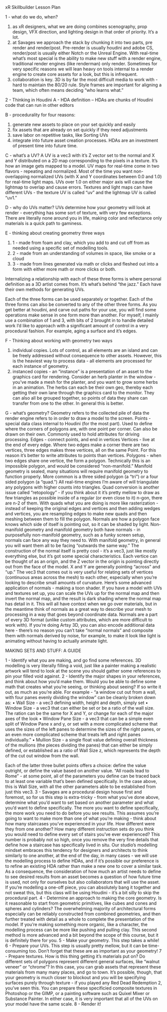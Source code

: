 xR Skillbuilder Lesson Plan

1 - what do we do, when?
1.	as xR designers, what we are doing combines scenography, prop design, VFX direction, and lighting design in that order of priority. It’s a lot.
2.	at Savages we approach the stack by chunking it into two parts, pre render and render/post. Pre-render is usually houdini and adobe CS, render/post is usually either Notch or the Unreal Engine. With real-time what’s most special is the ability to make new stuff with a render engine, traditional render engines (like renderman) only render. Sometimes for very specific reasons we will lean heavy on tools internal to a render engine to create core assets for a look, but this is infrequent.
3.	collaboration is key. 3D is by far the most difficult media to work with - hard to maintain the 80/20 rule. Style frames are important for aligning a team, which often means deciding “who learns what.”

2 - Thinking in Houdini
A - HDA definition – HDAs are chunks of Houdini code that can run in other editors

B - procedurality for four reasons:
1.	generate new assets to place on your set quickly and easily
2.	fix assets that are already on set quickly if they need adjustments
3.	save labor on repetitive tasks, like Sorting UVs
4.	integrate into future asset creation processes. HDAs are an investment of present time into future time.

C - what’s a UV?
A UV is a vec3 with it’s Z vector set to the normal and X and Y distributed on a 2D map corresponding to the pixels in a texture. It’s how an image gets mapped to a model. UV maps for real-time come in two flavors - repeating and normalized. Most of the time you want non-overlapping normalized UVs (with X and Y coordinates between 0.0 and 1.0) for real-time light maps. UVs over 1.0 on either major axis will cause the lightmap to overlap and cause errors. Textures and light maps can have different UVs - the texture UV is called “uv” and the lightmap UV is called “uv1.”

D - why do UVs matter?
UVs determine how your geometry will look at render - everything has some sort of texture, with very few exceptions. There are literally none around you in life, making color and reflectance only materials is a quick path to gaminess.


E - thinking about creating geometry three ways
1.	1 - made from foam and clay, which you add to and cut off from as needed using a specific set of modelling tools.
2.	2 - made from an understanding of volumes in space, like smoke or a cloud
3.	3 - made from lines generated via math or clicks and fleshed out into a form with either more math or more clicks or both.

Internalizing a relationship with each of these three forms is where personal definition as a 3D artist comes from. It’s what’s behind “the jazz.” Each have their own methods for generating UVs.

Each of the three forms can be used separately or together. Each of the three forms can also be converted to any of the other three forms. As you get better at houdini, and carve out paths for your use, you will find some operations make sense in one form more than another. For myself, I mainly use a combination of 1 and 3, with bits of 2 brought in to handle detailed work I’d like to approach with a significant amount of control in a very procedural fashion. For example, aging a surface and it’s edges.

F - Thinking about working with geometry two ways
1.	individual copies. Lots of control, as all elements are an island and can be freely addressed without consequence to other assets. However, this is the heaviest way to process data - all elements are processed for each instance of geometry.
2.	instanced copies - an “instance” is a presentation of an asset to the graphics card for rendering. Consider an herb planter in the window - you’ve made a mesh for the planter, and you want to grow some herbs in an animation. The herbs can each be their own geo, thereby each getting their own lane through the graphics card to the monitor. They can also all be grouped together, so points of data they share can transfer from one to the other. In general this is better.

G - what’s geometry?
Geometry refers to the collected pile of data the render engine refers to in order to draw a model to the screen.
Points - special data class internal to Houdini (for the most part). Used to define where the corners of polygons are, with one point per corner. Can also be drawn on their own. Commonly used to hold attributes for driving processing.
Edges - connect points, and end in vertices
Vertices - live at the end of every edge. Where two edges make a corner there are two vertices, three edges makes three vertices, all on the same Point. For this reason it’s better to write attributes to points than vertices.
Polygons - when two edges share one vertice, the form a polygon. Technically this is an impossible polygon, and would be considered “non-manifold.” Manifold geometry is sealed, many situations will require manifold geometry to function properly. More common is a three sided polygon (a “tri”) or a four sided polygon (a “quad.”) All real-time engines I’m aware of will triangulate any polygons with higher counts into triangles. Quad conversion is another issue called “retopology” - if you think about it it’s pretty mellow to draw as few triangles as possible inside of a regular (or even close to it) n-gon, there are n-2 of them. With quads what you are doing is more like rasterization - instead of keeping the original edges and vertices and then adding wedges and vertices, you are resampling edges to make new quads and then meshing between them to fill the polygon.
Normals are how a polygon face knows which side of itself is pointing out, so it can be shaded by light. Non-manifold geometry and manifold geometry both have normals - in purposefully non-manifold geometry, such as a funky screen setup, normals can face any way they need to. With manifold geometry, in general you will want them all to be facing “outwards the same way.” The construction of the normal itself is pretty cool - it’s a vec3, just like mostly everything else, but it’s got some special characteristics. Each vertice can be thought of as an origin, and the Z vector in the origin is pointing directly out from the face of the model. X and Y are generally pointing “across” and “up.” The vec3 that comes out is very useful for relating sets of vertices (continuous areas across the mesh) to each other, especially when you’re looking to describe small amounts of curvature. Here’s some advanced application of normals - making a toon shader. If you have a model with UVs and textures set up, you can scale the UVs up for the normal map and then invert the normal map, and the result is dark shading where the normal map has detail in it. This will all have context when we go over materials, but in the meantime think of normals as a great way to describe your mesh to processing in a way that goes beyond coordinate data. Normals are a part of every 3D format (unlike custom attributes, which are more difficult to work with). If you’re doing Artsy 3D, you can also encode additional data here - there’s no reason you can’t take “normal normals” and composite them with normals derived by noise, for example, to make it look like light is animating without having to actually animate light.

MAKING SETS AND STUFF: A GUIDE

1 - Identify what you are making, and go find some references. 3D modelling is very literally filling a void, just like a painter making a realistic artwork will tend to look at the scene you should gather some references to pin your filled void against.
2 - Identify the major shapes in your references, and think about how you’d make them. Would you be able to define some math that creates what you’re seeing, or thinking about seeing? If so write it out, as much as you’re able. For example - “a window cut out from a wall, with four panes evenly dividing the window” can be cleanly broken down as:
•	Wall Size - a vec3 defining width, height and depth, simply set
•	Window Size - a vec3 that can either be set or be a ratio of the wall size. The ration can be the same for X and Y, or change for each of the major axes of the look
•	Window Pane Size - a vec3 that can be a simple even split of Window Pane x and y, or set with a more complicated scheme that uses the sizes of the left panes to determine the sizes of the right panes, or an even more complicated scheme that treats left and right panes individually.”
•	Mullion Size - a single float value defining overall thickness of the mullions (the pieces dividing the panes) that can either be simply defined, or established as a ratio of Wall Size z, which represents the depth of the cut out window from the wall.

Each of the latter three bullet points offers a choice: define the value outright, or define the value based on another value. “All roads lead to Rome” - at some point, all of the parameters you define can be traced back to at least one variable that’s been defined specifically. In the case above, this is Wall Size, with all the other parameters able to be established from just this vec3.
3 - Savages are a procedural design house first and foremost, so for us this step is extra-tricky - from what you’ve done above, determine what you’d want to set based on another parameter and what you’d want to define specifically. The more you want to define specifically, the more work you need to do before you see results. This assumes you’re going to want to make more than one of what you’re making - think about how many staircases you’ve experienced in your life. How different were they from one another? How many different instruction sets do you think you would need to define every set of stairs you’ve ever experienced? This number is probably not so high, once you remove the very fine details that define how a staircase has specifically lived in situ. Our studio’s modelling mindset embraces this tendency for designers and architects to think similarly to one another, at the end of the day, in many cases - we will use the modelling process to define HDAs, and if it’s possible our preference is to refine an existing HDA rather than make a new one to cover a similar task. As a consequence, the consideration of how much an artist needs to define to see desired results from an asset becomes a question of how future time is used, not only for ourselves but also collaborators that will use the asset. If you’re modelling a one-off piece, you can absolutely bang it together and not sweat this, but this class will be using Houdini - it’s a bit silly to skip the procedural part.
4 - Determine an approach to making the core geometry. Is it reasonable to start from geometric primitives, like cubes and cones and spheres and cylinders? The overwhelming majority of architectural forms especially can be reliably constructed from combined geometries, and then further treated with detail as a whole to complete the presentation of the model. If you’re making something more organic, like a character, the modelling process can be more like pushing and pulling clay. This second method is more advanced and a bit beyond the scope of this course, but it is definitely there for you.
5 - Make your geometry. This step takes a while!
6 - Prepare your UVs. This step is usually pretty mellow, but it can be time-consuming too. Don’t forget that these are as important as your geometry!
7 - Prepare textures. How is this thing getting it’s materials put on? Do different sets of polygons represent different general surfaces, like “walnut veneer” or “chrome”? In this case, you can grab assets that represent these materials from many many places, and go to town. It’s possible, though, that your geometry is much closer to blockout and you will be specifying surfaces purely through texture - if you played any Red Dead Redemption 2, you’ve seen this. You can prepare these specificied composite textures in Photoshop or the GIMP, or a painting software such as Quixel Mixer or Substance Painter. In either case, it is very important that all of the UVs on your model have the same scale.
8 - Render it!
